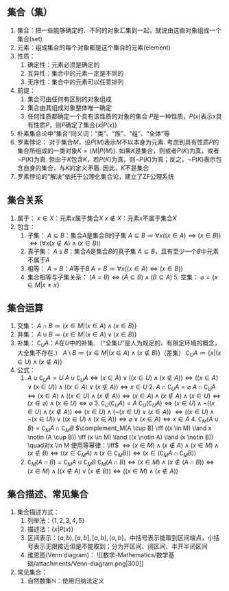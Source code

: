 ## 集合（集）
1. 集合：把一些能够确定的、不同的对象汇集到一起，就说由这些对象组成一个集合(set)
2. 元素：组成集合的每个对象都是这个集合的元素(element)
3. 性质：
	1. 确定性：元素必须是确定的
	 2. 互异性：集合中的元素一定是不同的
	  3. 无序性：集合中的元素可以任意排列
4. 前提：
	1. 集合可由任何有区别的对象组成
	 2. 集合由其组成对象整体唯一确定
	  3. 任何性质都确定一个具有该性质的对象的集合
	   $P$是一种性质，$P(x)$表示$x$具有性质$P$，则$P$确定了集合$\{x | P(x)\}$
5. 朴素集合论中“集合”同义词：“类”、“族”、“组”、“全体”等
6. 罗素悖论：
	对于集合$M$，设$P(M)$表示$M$不以本身为元素.
	 考虑到具有性质$P$的集合所组成的一类对象$K=\{M | P(M)\}$.
	  如果$K$是集合，则或者$P(K)$为真，或者$\neg P(K)$为真. 
	   但由于$K$包含$K$，若$P(K)$为真，则$\neg P(K)$为真；反之，$\neg P(K)$表示包含自身的集合，与$K$的定义矛盾.
	因此，$K$不是集合
 7. 罗素悖论的“解决”依托于公理化集合论，建立了ZF公理系统
## 集合关系
1. 属于：
	$x \in X$：元素$x$属于集合$X$
	$x \notin X$：元素$x$不属于集合$X$
2. 包含：
	1. 子集：
		$A \subseteq B$：集合$A$是集合$B$的子集
		 $A \subseteq B \coloneqq \forall x((x \in A) \implies (x \in B))$
		  $\iff (\forall x (x \notin A) \land (x \in B))$
	2. 真子集：
	   $A \subsetneqq B$：集合$A$是集合$B$的真子集
		$A \subseteq B$，且有至少一个$B$中元素不属于$A$
	  3. 相等：
		 $A=B$：$A$等于$B$
		    $A=B \coloneqq \forall x((x \in A) \iff (x \in B))$
	4. 集合相等与子集关系：
		 $(A=B) \iff (A \subseteq B) \land (B \subseteq A)$
	   5. 空集：
		$\varnothing = \{x \in M | x \neq x\}$
## 集合运算
1. 交集：
	$A \cap B \coloneqq \{x \in M | (x \in A) \land (x \in B)\}$
 2. 并集：
	 $A \cup B \coloneqq \{x \in M | (x \in A) \lor (x \in B)\}$
3. 补集：
	$\complement_UA$：$A$在$U$中的补集. （“全集$U$”是人为规定的、有限定环境的概念，大全集不存在.）
	 $A \setminus B \coloneqq \{x \in M | (x \in A) \land (x \notin B)\}$（差集）
	  $\complement_UA \coloneqq\{x| (x \in U) \land (x \notin A)\}$
4. 公式：
	 1. $A \cup \complement_UA = U$
	  $A \cup \complement_UA \iff (x \in A) \lor ((x \in U) \land (x \notin A)) \iff ((x \in A) \lor (x \in U)) \land ((x \in A) \lor (x \notin A)) \iff x \in U$
	   2. $A \cap \complement_UA = \varnothing$
	$A \cap \complement_UA \iff (x \in A) \land ((x \in U) \land (x \notin A)) \iff (x \in A) \land (x \notin A) \land (x \in U) \iff (x \in \varnothing) \land (x \in U) \iff \varnothing$
	   3. $\complement_U(\complement_UA) = A$
	$\complement_U(\complement_UA) \iff (x \in U) \land \neg ((x \in U) \land (x \notin A))\iff (x \in U) \land (\neg(x \in U) \lor (x \in A))$
	 $\iff ((x \in U) \land \neg(x \in U)) \lor ((x \in U) \land (x \in A)) \iff \varnothing \lor (x \in A) \iff x \in A$
	   4. $\complement_M(A \cup B) = \complement_MA \cap \complement_MB$
	$\complement_M(A \cup B) \iff ((x \in M) \land x \notin (A \cup B)) \iff (x \in M) \land ((x \notin A) \land (x \notin B)) \quad对x \in M 使用等幂律：\iff$
	 $\iff (x \in M) \land (x \notin A) \land (x \in M) \land (x \notin B) \iff ((x \in \complement_MA) \land (x \in \complement_MB)) \iff (x \in (\complement_MA \cap \complement_MB))$
	  5. $\complement_M(A \cap B) = \complement_MA \cup \complement_MB$
	   $\complement_M(A \cap B) \iff (x \in M) \land (x \notin (A \cap B)) \iff (x \in M) \land ((x \notin A) \lor (x \notin B)) \iff ((x \in M) \land (x \notin A))$
	
## 集合描述、常见集合
1. 集合描述方式：
	1. 列举法：$\{1, 2, 3, 4, 5\}$
	2. 描述法：$\{x|P(x)\}$
	3. 区间表示：$(a,b),[a,b],[a,b),(a,b]$，中括号表示能取到区间端点，小括号表示无限接近但是不能取到；分为开区间、闭区间、半开半闭区间
	4. 维恩图(Venn diagram)：
		![[数学-Mathematics/数学基础/attachments/Venn-diagram.png|300]]
 2. 常见集合：
	 1. 自然数集$\mathbb{N}$：使用归纳法定义 